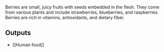 Berries are small, juicy fruits with seeds embedded in the flesh. They come from various plants and include strawberries, blueberries, and raspberries. Berries are rich in vitamins, antioxidants, and dietary fiber.

## Outputs
- [[Human food]]